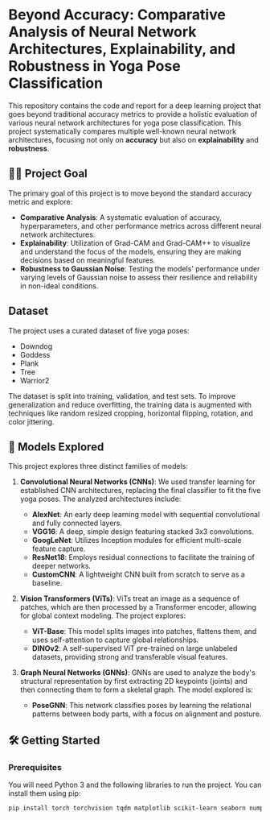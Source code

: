# Beyond Accuracy: Comparative Analysis of Neural Network Architectures, Explainability, and Robustness in Yoga Pose Classification

This repository contains the code and report for a deep learning project that goes beyond traditional accuracy metrics to provide a holistic evaluation of various neural network architectures for yoga pose classification. This project systematically compares multiple well-known neural network architectures, focusing not only on **accuracy** but also on **explainability** and **robustness**.

## 🧘‍♀️ Project Goal

The primary goal of this project is to move beyond the standard accuracy metric and explore:

* **Comparative Analysis**: A systematic evaluation of accuracy, hyperparameters, and other performance metrics across different neural network architectures.
* **Explainability**: Utilization of Grad-CAM and Grad-CAM++ to visualize and understand the focus of the models, ensuring they are making decisions based on meaningful features.
* **Robustness to Gaussian Noise**: Testing the models' performance under varying levels of Gaussian noise to assess their resilience and reliability in non-ideal conditions.

## Dataset

The project uses a curated dataset of five yoga poses:
* Downdog
* Goddess
* Plank
* Tree
* Warrior2

The dataset is split into training, validation, and test sets. To improve generalization and reduce overfitting, the training data is augmented with techniques like random resized cropping, horizontal flipping, rotation, and color jittering.

## 🧠 Models Explored

This project explores three distinct families of models:

1.  **Convolutional Neural Networks (CNNs)**: We used transfer learning for established CNN architectures, replacing the final classifier to fit the five yoga poses. The analyzed architectures include:
    * **AlexNet**: An early deep learning model with sequential convolutional and fully connected layers.
    * **VGG16**: A deep, simple design featuring stacked 3x3 convolutions.
    * **GoogLeNet**: Utilizes Inception modules for efficient multi-scale feature capture.
    * **ResNet18**: Employs residual connections to facilitate the training of deeper networks.
    * **CustomCNN**: A lightweight CNN built from scratch to serve as a baseline.

2.  **Vision Transformers (ViTs)**: ViTs treat an image as a sequence of patches, which are then processed by a Transformer encoder, allowing for global context modeling. The project explores:
    * **ViT-Base**: This model splits images into patches, flattens them, and uses self-attention to capture global relationships.
    * **DINOv2**: A self-supervised ViT pre-trained on large unlabeled datasets, providing strong and transferable visual features.

3.  **Graph Neural Networks (GNNs)**: GNNs are used to analyze the body's structural representation by first extracting 2D keypoints (joints) and then connecting them to form a skeletal graph. The model explored is:
    * **PoseGNN**: This network classifies poses by learning the relational patterns between body parts, with a focus on alignment and posture.

## 🛠️ Getting Started

### Prerequisites

You will need Python 3 and the following libraries to run the project. You can install them using pip:

```bash
pip install torch torchvision tqdm matplotlib scikit-learn seaborn numpy timm mediapipe opencv-python torch-geometric
